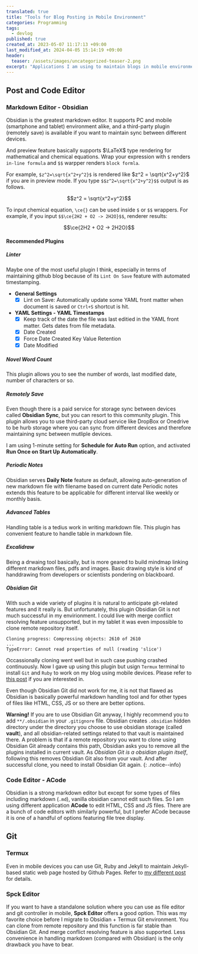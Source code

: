 ```yaml
---
translated: true
title: "Tools for Blog Posting in Mobile Environment"
categories: Programming
tags:
  - devlog
published: true
created_at: 2023-05-07 11:17:13 +09:00
last_modified_at: 2024-04-05 15:14:19 +09:00
header:
  teaser: /assets/images/uncategorized-teaser-2.png
excerpt: "Applications I am using to maintain blogs in mobile environment"
---
```


## Post and Code Editor

### Markdown Editor - Obsidian

Obsidian is the greatest markdown editor.  It supports PC and mobile (smartphone and tablet) environment alike, and a third-party plugin (remotely save) is available if you want to maintain sync between different devices.

And preview feature basically supports $\LaTeX$ type rendering for mathematical and chemical equations.  Wrap your expression with `$` renders `in-line formula` and `$$` warpper renders `block formla`.

For example, `$z^2=\sqrt{x^2+y^2}$` is rendered like $z^2 = \sqrt{x^2+y^2}$ if you are in preview mode.  If you type `$$z^2=\sqrt{x^2+y^2}$$` output is as follows.

$$z^2 = \sqrt{x^2+y^2}$$

To input chemical equation, `\ce{}` can be used inside `$` or `$$` wrappers.  For example, if you input `$$\ce{2H2 + O2 -> 2H2O}$$`, renderer results:

$$\ce{2H2 + O2 -> 2H2O}$$

#### Recommended Plugins

##### Linter

Maybe one of the most useful plugin I think, especially in terms of maintaining github blog because of its `Lint On Save` feature with automated timestamping.

- **General Settings**
    - [x] Lint on Save: Automatically update some YAML front matter when document is saved or `Ctrl+S` shortcut is hit.
- **YAML Settings - YAML Timestamps**
    - [x] Keep track of the date the file was last editied in the YAML front matter.  Gets dates from file metadata.
    - [x] Date Created
    - [x] Force Date Created Key Value Retention
    - [x] Date Modified

##### Novel Word Count

This plugin allows you to see the number of words, last modified date, number of characters or so.

##### Remotely Save

Even though there is a paid service for storage sync between devices called **Obsidian Sync**, but you can resort to this community plugin.  This plugin allows you to use third-party cloud service like DropBox or Onedrive to be hurb storage where you can sync from different devices and therefore maintaining sync between mutliple devices.

I am using 1-minute setting for **Schedule for Auto Run** option, and activated **Run Once on Start Up Automatically**.

##### Periodic Notes

Obsidian serves **Daily Note** feature as default, allowing auto-generation of new markdown file with filename based on current date  Periodic notes extends this feature to be applicable for different interval like weekly or monthly basis.

##### Advanced Tables

Handling table is a tedius work in writing markdown file.  This plugin has convenient feature to handle table in markdown file.

##### Excalidraw

Being a drwaing tool basically, but is more geared to build mindmap linking different markdown files, pdfs and images.  Basic drawing style is kind of handdrawing from developers or scientists pondering on blackboard.

##### Obsidian Git

With such a wide variety of plugins it is natural to anticipate git-related features and it really is.  But unfortunately, this plugin Obsidian Git is not much successful in my envirionment.  I could live with merge conflict resolving feature unsupported, but in my tablet it was even impossible to clone remote repository itself.

```
Cloning progress: Compressing objects: 2610 of 2610
...
TypeError: Cannot read properties of null (reading 'slice')
```

Occassionally cloning went well but in such case pushing crashed continuously.  Now I gave up using this plugin but usign `Termux` terminal to install `Git` and `Ruby` to work on my blog using mobile devices.  Please refer to [this post](https://lazyjobseeker.github.io/en/posts/jekyll-based-github-blog-local-build-test-in-android-mobile-environment) if you are interested in.

Even though Obsidian Git did not work for me, it is not that flawed as Obsidian is basically powerful markdown handling tool and for other types of files like HTML, CSS, JS or so there are better options.

**Warning!** If you are to use Obsidian Git anyway, I highly recommend you to add
`**/.obsidian` in your `.gitignore` file.  Obsidian creates `.obsidian` hidden directory under the directory you choose to use obsidian storage (called **vault**), and all obsidian-related settings related to that vault is maintained there.  A problem is that if a remote repository you want to clone using Obsidian Git already contains this path, Obsidian asks you to remove all the plugins installed in current vault.  As *Obsidian Git is a obsidian plugin itself*, following this removes Obsidian Git also from your vault.  And after successful clone, you need to install Obsidian Git again.
{: .notice--info}

### Code Editor - ACode

Obsidian is a strong markdown editor but except for some types of files including markdown (`.md`), vanilla obsidian cannot edit such files.  So I am using different application **ACode** to edit HTML, CSS and JS files.  There are a bunch of code editors with similarly powerful, but I prefer ACode because it is one of a handful of options featuring file tree display.

## Git

### Termux

Even in mobile devices you can use Git, Ruby and Jekyll to maintain Jekyll-based static web page hosted by Github Pages.  Refer to [my different post](https://lazyjobseeker.github.io/en/posts/jekyll-based-github-blog-local-build-test-in-android-mobile-environment) for details.

### Spck Editor

If you want to have a standalone solution where you can use as file editor and git controller in mobile, **Spck Editor** offers a good option.  This was my favorite choice before I migrate to Obsidian + Termux Git environment.  You can clone from remote repository and this function is far stable than Obsidian Git.  And merge conflict resolving feature is also supported.  Less convenience in handling markdown (compared with Obsidian) is the only drawback you have to bear.
